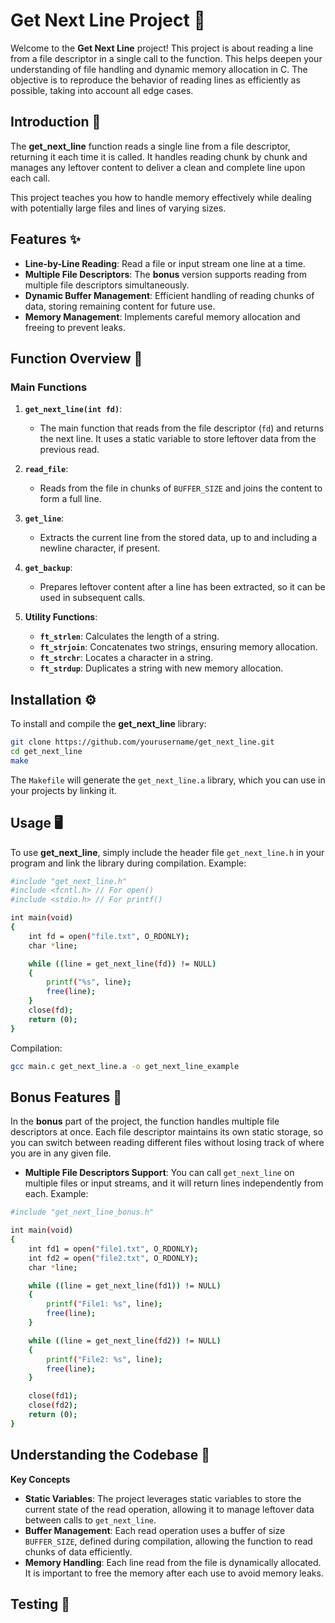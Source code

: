 # Get Next Line Project 📜

Welcome to the **Get Next Line** project! This project is about reading a line from a file descriptor in a single call to the function. This helps deepen your understanding of file handling and dynamic memory allocation in C. The objective is to reproduce the behavior of reading lines as efficiently as possible, taking into account all edge cases.

## Introduction 🎯

The **get_next_line** function reads a single line from a file descriptor, returning it each time it is called. It handles reading chunk by chunk and manages any leftover content to deliver a clean and complete line upon each call.

This project teaches you how to handle memory effectively while dealing with potentially large files and lines of varying sizes.

## Features ✨

- **Line-by-Line Reading**: Read a file or input stream one line at a time.
- **Multiple File Descriptors**: The **bonus** version supports reading from multiple file descriptors simultaneously.
- **Dynamic Buffer Management**: Efficient handling of reading chunks of data, storing remaining content for future use.
- **Memory Management**: Implements careful memory allocation and freeing to prevent leaks.

## Function Overview 🧩

### Main Functions

1. **`get_next_line(int fd)`**:
   - The main function that reads from the file descriptor (`fd`) and returns the next line. It uses a static variable to store leftover data from the previous read.

2. **`read_file`**:
   - Reads from the file in chunks of `BUFFER_SIZE` and joins the content to form a full line.

3. **`get_line`**:
   - Extracts the current line from the stored data, up to and including a newline character, if present.

4. **`get_backup`**:
   - Prepares leftover content after a line has been extracted, so it can be used in subsequent calls.

5. **Utility Functions**:
   - **`ft_strlen`**: Calculates the length of a string.
   - **`ft_strjoin`**: Concatenates two strings, ensuring memory allocation.
   - **`ft_strchr`**: Locates a character in a string.
   - **`ft_strdup`**: Duplicates a string with new memory allocation.

## Installation ⚙️

To install and compile the **get_next_line** library:

```bash
git clone https://github.com/yourusername/get_next_line.git
cd get_next_line
make
```
The `Makefile` will generate the `get_next_line.a` library, which you can use in your projects by linking it.

## Usage 🖥️

To use **get_next_line**, simply include the header file `get_next_line.h` in your program and link the library during compilation.
Example:
```bash
#include "get_next_line.h"
#include <fcntl.h> // For open()
#include <stdio.h> // For printf()

int main(void)
{
    int fd = open("file.txt", O_RDONLY);
    char *line;

    while ((line = get_next_line(fd)) != NULL)
    {
        printf("%s", line);
        free(line);
    }
    close(fd);
    return (0);
}

```
Compilation:
```bash
gcc main.c get_next_line.a -o get_next_line_example

```
## Bonus Features 🌟

In the **bonus** part of the project, the function handles multiple file descriptors at once. Each file descriptor maintains its own static storage, so you can switch between reading different files without losing track of where you are in any given file.
- **Multiple File Descriptors Support**: You can call `get_next_line` on multiple files or input streams, and it will return lines independently from each.
Example:
```bash
#include "get_next_line_bonus.h"

int main(void)
{
    int fd1 = open("file1.txt", O_RDONLY);
    int fd2 = open("file2.txt", O_RDONLY);
    char *line;

    while ((line = get_next_line(fd1)) != NULL)
    {
        printf("File1: %s", line);
        free(line);
    }

    while ((line = get_next_line(fd2)) != NULL)
    {
        printf("File2: %s", line);
        free(line);
    }

    close(fd1);
    close(fd2);
    return (0);
}
```
## Understanding the Codebase 🧠

**Key Concepts** 
- **Static Variables**: The project leverages static variables to store the current state of the read operation, allowing it to manage leftover data between calls to `get_next_line`.
- **Buffer Management**: Each read operation uses a buffer of size `BUFFER_SIZE`, defined during compilation, allowing the function to read chunks of data efficiently.
- **Memory Handling**: Each line read from the file is dynamically allocated. It is important to free the memory after each use to avoid memory leaks.

## Testing 🧪

